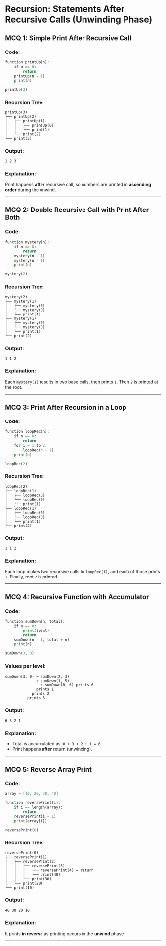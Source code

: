 
#  Recursion: Statements After Recursive Calls (Unwinding Phase)

##  MCQ 1: Simple Print After Recursive Call

###  Code:
```python
function printUp(n):
    if n == 0:
        return
    printUp(n - 1)
    print(n)

printUp(3)
```

###  Recursion Tree:
```
printUp(3)
├── printUp(2)
│   ├── printUp(1)
│   │   ├── printUp(0)
│   │   └── print(1)
│   └── print(2)
└── print(3)
```

###  Output:
```
1 2 3
```

###  Explanation:
Print happens **after** recursive call, so numbers are printed in **ascending order** during the unwind.

---

##  MCQ 2: Double Recursive Call with Print After Both

###  Code:
```python
function mystery(n):
    if n == 0:
        return
    mystery(n - 1)
    mystery(n - 1)
    print(n)

mystery(2)
```

###  Recursion Tree:
```
mystery(2)
├── mystery(1)
│   ├── mystery(0)
│   └── mystery(0)
│   └── print(1)
├── mystery(1)
│   ├── mystery(0)
│   └── mystery(0)
│   └── print(1)
└── print(2)
```

###  Output:
```
1 1 2
```

###  Explanation:
Each `mystery(1)` results in two base calls, then prints `1`. Then `2` is printed at the root.

---

##  MCQ 3: Print After Recursion in a Loop

###  Code:
```python
function loopRec(n):
    if n == 0:
        return
    for i = 1 to 2:
        loopRec(n - 1)
    print(n)

loopRec(2)
```

###  Recursion Tree:
```
loopRec(2)
├── loopRec(1)
│   ├── loopRec(0)
│   └── loopRec(0)
│   └── print(1)
├── loopRec(1)
│   ├── loopRec(0)
│   └── loopRec(0)
│   └── print(1)
└── print(2)
```

###  Output:
```
1 1 2
```

###  Explanation:
Each loop makes two recursive calls to `loopRec(1)`, and each of those prints `1`. Finally, root `2` is printed.

---

##  MCQ 4: Recursive Function with Accumulator

###  Code:
```python
function sumDown(n, total):
    if n == 0:
        print(total)
        return
    sumDown(n - 1, total + n)
    print(n)

sumDown(3, 0)
```

###  Values per level:
```
sumDown(3, 0) ➜ sumDown(2, 3)
              ➜ sumDown(1, 5)
                ➜ sumDown(0, 6) prints 6
              prints 1
            prints 2
          prints 3
```

###  Output:
```
6 3 2 1
```

###  Explanation:
- Total is accumulated as: `0 + 3 + 2 + 1 = 6`
- Print happens **after** return (unwinding).

---

##  MCQ 5: Reverse Array Print

###  Code:
```python
array = [10, 20, 30, 40]

function reversePrint(i):
    if i == length(array):
        return
    reversePrint(i + 1)
    print(array[i])

reversePrint(0)
```

###  Recursion Tree:
```
reversePrint(0)
├── reversePrint(1)
│   ├── reversePrint(2)
│   │   ├── reversePrint(3)
│   │   │   ├── reversePrint(4) → return
│   │   │   └── print(40)
│   │   └── print(30)
│   └── print(20)
└── print(10)
```

###  Output:
```
40 30 20 10
```

###  Explanation:
It prints **in reverse** as printing occurs in the **unwind** phase.

---
